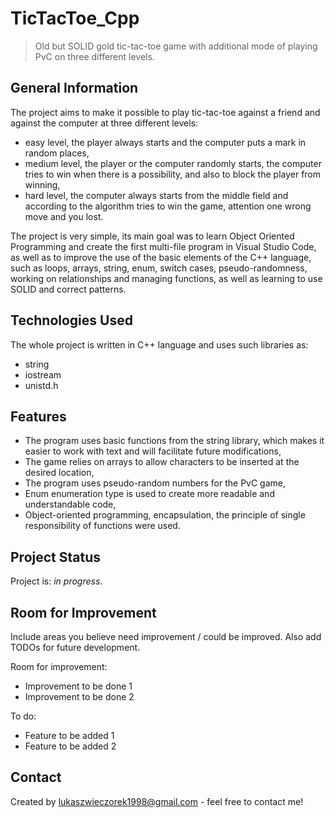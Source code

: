 # TicTacToe_Cpp
> Old but SOLID gold tic-tac-toe game with additional mode of playing PvC on three different levels.

## General Information
The project aims to make it possible to play tic-tac-toe against a friend and against the computer at three different levels:
- easy level, the player always starts and the computer puts a mark in random places,
- medium level, the player or the computer randomly starts, the computer tries to win when there is a possibility, and also to block the player from winning,
- hard level, the computer always starts from the middle field and according to the algorithm tries to win the game, attention one wrong move and you lost.

The project is very simple, its main goal was to learn Object Oriented Programming and create the first multi-file program in Visual Studio Code, as well as to improve the use of the basic elements of the C++ language, such as loops, arrays, string, enum, switch cases, pseudo-randomness, working on relationships and managing functions, as well as learning to use SOLID and correct patterns.

## Technologies Used
The whole project is written in C++ language and uses such libraries as:
- string
- iostream
- unistd.h

## Features
- The program uses basic functions from the string library, which makes it easier to work with text and will facilitate future modifications,
- The game relies on arrays to allow characters to be inserted at the desired location,
- The program uses pseudo-random numbers for the PvC game,
- Enum enumeration type is used to create more readable and understandable code,
- Object-oriented programming, encapsulation, the principle of single responsibility of functions were used.

## Project Status
Project is: _in progress_.

## Room for Improvement
Include areas you believe need improvement / could be improved. Also add TODOs for future development.

Room for improvement:
- Improvement to be done 1
- Improvement to be done 2

To do:
- Feature to be added 1
- Feature to be added 2

## Contact
Created by lukaszwieczorek1998@gmail.com - feel free to contact me!

